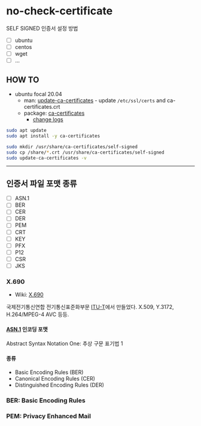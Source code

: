 # no-check-certificate

SELF SIGNED 인증서 설정 방법

- [ ] ubuntu
- [ ] centos
- [ ] wget
- [ ] ...

## HOW TO

- ubuntu focal 20.04
  - man: [update-ca-certificates](http://manpages.ubuntu.com/manpages/focal/man8/update-ca-certificates.8.html) - update `/etc/ssl/certs` and ca-certificates.crt
  - package: [ca-certificates](https://packages.ubuntu.com/focal/ca-certificates)
    - [change logs](https://launchpad.net/ubuntu/+source/ca-certificates/+changelog)

```bash
sudo apt update
sudo apt install -y ca-certificates
```

```bash
sudo mkdir /usr/share/ca-certificates/self-signed
sudo cp /share/*.crt /usr/share/ca-certificates/self-signed
sudo update-ca-certificates -v
```

---

## 인증서 파일 포맷 종류

- [ ] ASN.1
- [ ] BER
- [ ] CER
- [ ] DER
- [ ] PEM
- [ ] CRT
- [ ] KEY
- [ ] PFX
- [ ] P12
- [ ] CSR
- [ ] JKS

### X.690

- Wiki: [X.690](https://en.wikipedia.org/wiki/X.690)

국제전기통신연합 전기통신표준화부문 [ITU-T](https://en.wikipedia.org/wiki/ITU-T)에서 만들었다. X.509, Y.3172, H.264/MPEG-4 AVC 등등.

#### [ASN.1](https://en.wikipedia.org/wiki/ASN.1) 인코딩 포맷

Abstract Syntax Notation One: 추상 구문 표기법 1

#### 종류

- Basic Encoding Rules (BER)
- Canonical Encoding Rules (CER)
- Distinguished Encoding Rules (DER)

### BER: Basic Encoding Rules

### PEM: Privacy Enhanced Mail
